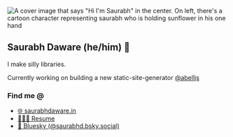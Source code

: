 ![A cover image that says "Hi I'm Saurabh" in the center. On left, there's a cartoon character representing saurabh who is holding sunflower in his one hand](https://res.cloudinary.com/saurabhdaware/image/upload/v1594271019/saurabh2019/projects/githubprofile.png)

## Saurabh Daware (he/him) 🌻

I make silly libraries. 

Currently working on building a new static-site-generator [@abelljs](https://github.com/abelljs)

### Find me @

- [🌐 saurabhdaware.in](https://saurabhdaware.in/)
- [🧑🏻‍💻 Resume](https://saurabhdaware.in/resume)
- [🦋 Bluesky (@saurabhd.bsky.social)](https://bsky.app/profile/saurabhd.bsky.social)
